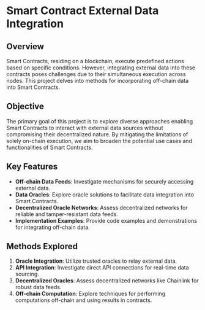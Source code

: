# Smart Contract External Data Integration

## Overview
Smart Contracts, residing on a blockchain, execute predefined actions based on specific conditions. However, integrating external data into these contracts poses challenges due to their simultaneous execution across nodes. This project delves into methods for incorporating off-chain data into Smart Contracts.

## Objective
The primary goal of this project is to explore diverse approaches enabling Smart Contracts to interact with external data sources without compromising their decentralized nature. By mitigating the limitations of solely on-chain execution, we aim to broaden the potential use cases and functionalities of Smart Contracts.

## Key Features
- **Off-chain Data Feeds**: Investigate mechanisms for securely accessing external data.
- **Data Oracles**: Explore oracle solutions to facilitate data integration into Smart Contracts.
- **Decentralized Oracle Networks**: Assess decentralized networks for reliable and tamper-resistant data feeds.
- **Implementation Examples**: Provide code examples and demonstrations for integrating off-chain data.

## Methods Explored
1. **Oracle Integration**: Utilize trusted oracles to relay external data.
2. **API Integration**: Investigate direct API connections for real-time data sourcing.
3. **Decentralized Oracles**: Assess decentralized networks like Chainlink for robust data feeds.
4. **Off-chain Computation**: Explore techniques for performing computations off-chain and using results in contracts.


